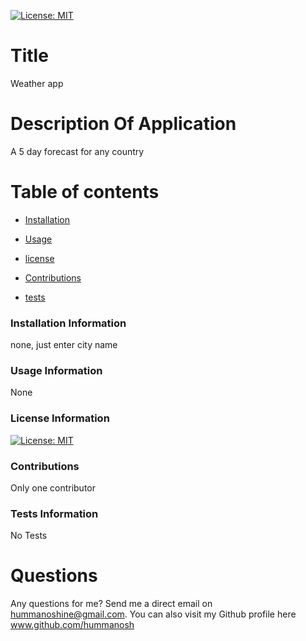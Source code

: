 [![License: MIT](https://img.shields.io/badge/License-MIT-yellow.svg)](https://opensource.org/licenses/MIT)
# Title 
Weather app
# Description Of Application 
A 5 day forecast for any country

# Table of contents


* [Installation](#installation)

* [Usage](#usage)

* [license](#license)

* [Contributions](#contributions)

* [tests](#tests)

### Installation Information
<a name ="installation"> </a>
none, just enter city name

### Usage Information
<a name ="usage"> </a>
None

### License Information
<a name ="license"> </a>
[![License: MIT](https://img.shields.io/badge/License-MIT-yellow.svg)](https://opensource.org/licenses/MIT)

### Contributions
<a name ="contributions"> </a>
Only one contributor

### Tests Information
<a name ="tests"> </a>
No Tests

# Questions

Any questions for me? Send me a direct email on hummanoshine@gmail.com.
You can also visit my Github profile here www.github.com/hummanosh

